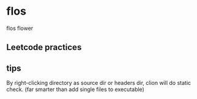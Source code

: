 # flos

flos flower

## Leetcode practices

## tips

By right-clicking directory as source dir or headers dir, clion will do static check. (far smarter than add single files
to executable)
